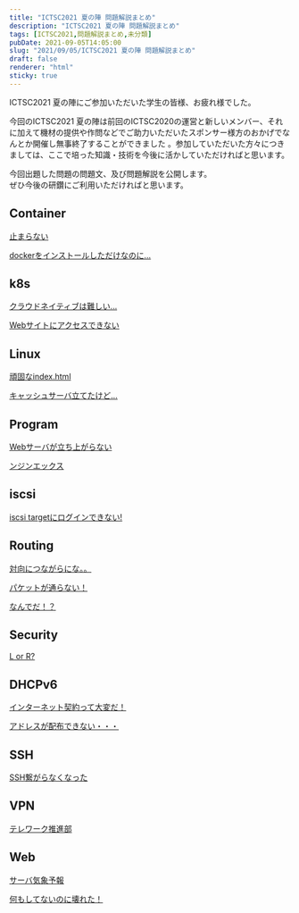 ```yaml
---
title: "ICTSC2021 夏の陣 問題解説まとめ"
description: "ICTSC2021 夏の陣 問題解説まとめ"
tags: [ICTSC2021,問題解説まとめ,未分類]
pubDate: 2021-09-05T14:05:00
slug: "2021/09/05/ICTSC2021 夏の陣 問題解説まとめ"
draft: false
renderer: "html"
sticky: true
---
```



<p>ICTSC2021 夏の陣にご参加いただいた学生の皆様、お疲れ様でした。</p>



<p>今回のICTSC2021 夏の陣は前回のICTSC2020の運営と新しいメンバー、それに加えて機材の提供や作問などでご助力いただいたスポンサー様方のおかげでなんとか開催し無事終了することができました 。参加していただいた方々につきましては、ここで培った知識・技術を今後に活かしていただければと思います。</p>



<p>今回出題した問題の問題文、及び問題解説を公開します。<br>ぜひ今後の研鑽にご利用いただければと思います。</p>



<h2>Container</h2>



<p><a href="https://blog.icttoracon.net/2021/09/03/%e6%ad%a2%e3%81%be%e3%82%89%e3%81%aa%e3%81%84/">止まらない</a></p>



<p><a href="https://blog.icttoracon.net/2021/09/03/docker%e3%82%92%e3%82%a4%e3%83%b3%e3%82%b9%e3%83%88%e3%83%bc%e3%83%ab%e3%81%97%e3%81%9f%e3%81%a0%e3%81%91%e3%81%aa%e3%81%ae%e3%81%ab/">dockerをインストールしただけなのに…</a></p>



<h2>k8s</h2>



<p><a href="https://blog.icttoracon.net/2021/09/02/%e3%82%af%e3%83%a9%e3%82%a6%e3%83%89%e3%83%8d%e3%82%a4%e3%83%86%e3%82%a3%e3%83%96%e3%81%af%e9%9b%a3%e3%81%97%e3%81%84/">クラウドネイティブは難しい…</a></p>



<p><a href="https://blog.icttoracon.net/2021/09/03/web%e3%82%b5%e3%82%a4%e3%83%88%e3%81%ab%e3%82%a2%e3%82%af%e3%82%bb%e3%82%b9%e3%81%a7%e3%81%8d%e3%81%aa%e3%81%84/">Webサイトにアクセスできない</a></p>



<h2> Linux</h2>



<p><a href="https://blog.icttoracon.net/2021/09/03/%e9%a0%91%e5%9b%ba%e3%81%aaindex-html/">頑固なindex.html</a></p>



<p><a href="https://blog.icttoracon.net/2021/09/03/%e3%82%ad%e3%83%a3%e3%83%83%e3%82%b7%e3%83%a5%e3%82%b5%e3%83%bc%e3%83%90%e7%ab%8b%e3%81%a6%e3%81%9f%e3%81%91%e3%81%a9/">キャッシュサーバ立てたけど…</a></p>



<h2> Program </h2>



<p><a href="https://blog.icttoracon.net/2021/09/03/web%e3%82%b5%e3%83%bc%e3%83%90%e3%81%8c%e7%ab%8b%e3%81%a1%e4%b8%8a%e3%81%8c%e3%82%89%e3%81%aa%e3%81%84/">Webサーバが立ち上がらない</a></p>



<p><a href="https://blog.icttoracon.net/2021/09/03/%e3%83%b3%e3%82%b8%e3%83%b3%e3%82%a8%e3%83%83%e3%82%af%e3%82%b9/">ンジンエックス</a></p>



<h2>iscsi</h2>



<p><a href="https://blog.icttoracon.net/2021/09/03/iscsi-target%e3%81%ab%e3%83%ad%e3%82%b0%e3%82%a4%e3%83%b3%e3%81%a7%e3%81%8d%e3%81%aa%e3%81%84/">iscsi targetにログインできない!</a></p>



<h2>Routing </h2>



<p><a href="https://blog.icttoracon.net/2021/09/03/%e5%af%be%e5%90%91%e3%81%ab%e3%81%a4%e3%81%aa%e3%81%8c%e3%82%89%e3%81%ab%e3%81%aa%e3%80%82%e3%80%82/">対向につながらにな。。</a></p>



<p><a href="https://blog.icttoracon.net/2021/09/03/%e3%83%91%e3%82%b1%e3%83%83%e3%83%88%e3%81%8c%e9%80%9a%e3%82%89%e3%81%aa%e3%81%84%ef%bc%81/">パケットが通らない！</a></p>



<p><a href="https://blog.icttoracon.net/2021/09/03/%e3%81%aa%e3%82%93%e3%81%a7%e3%81%a0%ef%bc%81%ef%bc%9f/">なんでだ！？</a></p>



<h2>Security </h2>



<p><a href="https://blog.icttoracon.net/2021/09/03/l-or-r/">L or R?</a></p>



<h2>DHCPv6 </h2>



<p><a href="https://blog.icttoracon.net/2021/09/03/%e3%82%a4%e3%83%b3%e3%82%bf%e3%83%bc%e3%83%8d%e3%83%83%e3%83%88%e5%a5%91%e7%b4%84%e3%81%a3%e3%81%a6%e5%a4%a7%e5%a4%89%e3%81%a0%ef%bc%81/">インターネット契約って大変だ！</a></p>



<p><a href="https://blog.icttoracon.net/2021/09/03/%e3%82%a2%e3%83%89%e3%83%ac%e3%82%b9%e3%81%8c%e9%85%8d%e5%b8%83%e3%81%a7%e3%81%8d%e3%81%aa%e3%81%84%e3%83%bb%e3%83%bb%e3%83%bb/">アドレスが配布できない・・・</a></p>



<h2>SSH </h2>



<p><a href="https://blog.icttoracon.net/2021/09/03/ssh%e7%b9%8b%e3%81%8c%e3%82%89%e3%81%aa%e3%81%8f%e3%81%aa%e3%81%a3%e3%81%9f/">SSH繋がらなくなった</a></p>



<h2>VPN </h2>



<p><a href="https://blog.icttoracon.net/2021/09/03/%e3%83%86%e3%83%ac%e3%83%af%e3%83%bc%e3%82%af%e6%8e%a8%e9%80%b2%e9%83%a8/">テレワーク推進部</a></p>



<h2>Web</h2>



<p><a href="https://blog.icttoracon.net/2021/09/03/%e3%82%b5%e3%83%bc%e3%83%90%e6%b0%97%e8%b1%a1%e4%ba%88%e5%a0%b1/">サーバ気象予報</a></p>



<p><a href="https://blog.icttoracon.net/2021/09/03/%e4%bd%95%e3%82%82%e3%81%97%e3%81%a6%e3%81%aa%e3%81%84%e3%81%ae%e3%81%ab%e5%a3%8a%e3%82%8c%e3%81%9f%ef%bc%81/">何もしてないのに壊れた！</a></p>
